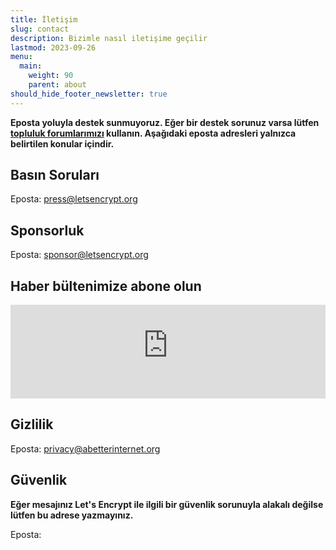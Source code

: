 ```yaml
---
title: İletişim
slug: contact
description: Bizimle nasıl iletişime geçilir
lastmod: 2023-09-26
menu:
  main:
    weight: 90
    parent: about
should_hide_footer_newsletter: true
---
```


**Eposta yoluyla destek sunmuyoruz. Eğer bir destek sorunuz varsa lütfen [topluluk forumlarımızı](https://community.letsencrypt.org) kullanın. Aşağıdaki eposta adresleri yalnızca belirtilen konular içindir.**

## Basın Soruları

Eposta: [press@letsencrypt.org](mailto:press@letsencrypt.org)

## Sponsorluk

Eposta: [sponsor@letsencrypt.org](mailto:sponsor@letsencrypt.org)

## Haber bültenimize abone olun

<iframe id="newsletter-iframe" src="https://outreach.abetterinternet.org/l/1011011/2025-01-14/31v6r" style="width: 100%; border: 0; overflow: hidden;"></iframe>
<script>
let hasResized = false;
window.addEventListener('message', function(e) {
    if (hasResized) return; // Only allow one resize
    if (e.origin !== 'https://outreach.abetterinternet.org') return;
    if (e.data && typeof e.data === 'object' && e.data.type === 'resize' && e.data.height) {
        hasResized = true;
        document.getElementById('newsletter-iframe').style.height = (e.data.height + 20) + 'px';
    }
});
</script>

## Gizlilik

Eposta: [privacy@abetterinternet.org](mailto:privacy@abetterinternet.org)

## Güvenlik

**Eğer mesajınız Let's Encrypt ile ilgili bir güvenlik sorunuyla alakalı değilse lütfen bu adrese yazmayınız.**

<span id="email">Eposta: </span>

<script>
  var parts = ["security", '@', "letsencrypt", ".", "org"];
  var anchor = document.createElement("a");
  anchor.href = "mailto:" + parts.join("");
  anchor.text = parts.join("");
  document.getElementById("email").appendChild(anchor)
</script>
